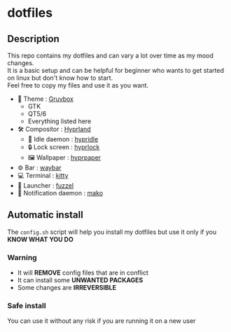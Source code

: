 # dotfiles
## Description
This repo contains my dotfiles and can vary a lot over time as my mood changes.   
It is a basic setup and can be helpful for beginner who wants to get started on linux but don't know how to start.   
Feel free to copy my files and use it as you want.

 - 🌈 Theme : [Gruvbox](https://github.com/morhetz/gruvbox)
    - GTK
    - QT5/6
    - Everything listed here
 - 🛠️ Compositor : [Hyprland](https://hyprland.org)
    - 🧍 Idle daemon : [hypridle](https://github.com/hyprwm/hypridle)
    - 🔒 Lock screen : [hyprlock](https://github.com/hyprwm/hyprlock/)
    - 🖼️ Wallpaper : [hyprpaper](https://github.com/hyprwm/hyprpaper)
 - ⚙️ Bar : [waybar](https://github.com/Alexays/Waybar)
 - 💻 Terminal : [kitty](https://sw.kovidgoyal.net/kitty)
 - 🚀 Launcher : [fuzzel](https://codeberg.org/dnkl/fuzzel)
 - 🔔 Notification daemon : [mako](https://github.com/emersion/mako)
## Automatic install
The ```config.sh``` script will help you install my dotfiles but use it only if you **KNOW WHAT YOU DO**     
### Warning
 - It will **REMOVE** config files that are in conflict
 - It can install some **UNWANTED PACKAGES**
 - Some changes are **IRREVERSIBLE**

### Safe install
You can use it without any risk if you are running it on a new user
